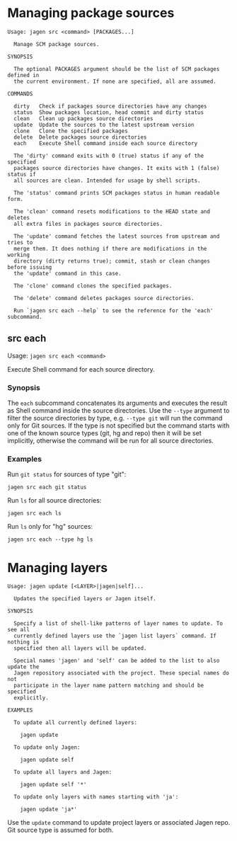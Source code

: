 # Managing package sources

```
Usage: jagen src <command> [PACKAGES...]

  Manage SCM package sources.

SYNOPSIS

  The optional PACKAGES argument should be the list of SCM packages defined in
  the current environment. If none are specified, all are assumed.

COMMANDS

  dirty   Check if packages source directories have any changes
  status  Show packages location, head commit and dirty status
  clean   Clean up packages source directories
  update  Update the sources to the latest upstream version
  clone   Clone the specified packages
  delete  Delete packages source directories
  each    Execute Shell command inside each source directory

  The 'dirty' command exits with 0 (true) status if any of the specified
  packages source directories have changes. It exits with 1 (false) status if
  all sources are clean. Intended for usage by shell scripts.

  The 'status' command prints SCM packages status in human readable form.

  The 'clean' command resets modifications to the HEAD state and deletes
  all extra files in packages source directories.

  The 'update' command fetches the latest sources from upstream and tries to
  merge them. It does nothing if there are modifications in the working
  directory (dirty returns true); commit, stash or clean changes before issuing
  the 'update' command in this case.

  The 'clone' command clones the specified packages.

  The 'delete' command deletes packages source directories.

  Run `jagen src each --help` to see the reference for the 'each' subcommand.
```

## src each

Usage: `jagen src each <command>`

Execute Shell command for each source directory.

### Synopsis

The `each` subcommand concatenates its arguments and executes the result as
Shell command inside the source directories. Use the `--type` argument to
filter the source directories by type, e.g. `--type git` will run the command
only for Git sources. If the type is not specified but the command starts
with one of the known source types (git, hg and repo) then it will be set
implicitly, otherwise the command will be run for all source directories.

### Examples

  Run `git status` for sources of type "git":

    jagen src each git status

  Run `ls` for all source directories:

    jagen src each ls

  Run `ls` only for "hg" sources:

    jagen src each --type hg ls

# Managing layers

```
Usage: jagen update [<LAYER>|jagen|self]...

  Updates the specified layers or Jagen itself.

SYNOPSIS

  Specify a list of shell-like patterns of layer names to update. To see all
  currently defined layers use the `jagen list layers` command. If nothing is
  specified then all layers will be updated.

  Special names 'jagen' and 'self' can be added to the list to also update the
  Jagen repository associated with the project. These special names do not
  participate in the layer name pattern matching and should be specified
  explicitly.

EXAMPLES

  To update all currently defined layers:

    jagen update

  To update only Jagen:

    jagen update self

  To update all layers and Jagen:

    jagen update self '*'

  To update only layers with names starting with 'ja':

    jagen update 'ja*'
```

Use the `update` command to update project layers or associated Jagen repo. Git
source type is assumed for both.
